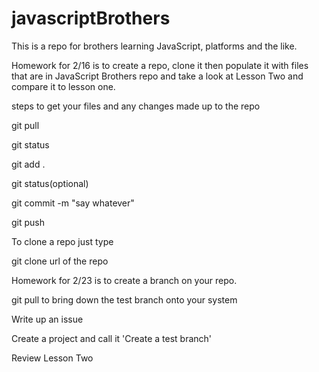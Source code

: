 # javascriptBrothers
This is a repo for brothers learning JavaScript, platforms and the like.

Homework for 2/16 is to create a repo, clone it then populate it with files that are in JavaScript Brothers repo and take a look at Lesson Two and compare it to lesson one.

steps to get your files and any changes made up to the repo

git pull

git status

git add .

git status(optional)

git commit -m "say whatever"

git push

To clone a repo just type

git clone url of the repo

Homework for 2/23 is to create a branch on your repo.

git pull to bring down the test branch onto your system

Write up an issue

Create a project and call it 'Create a test branch'

Review Lesson Two

